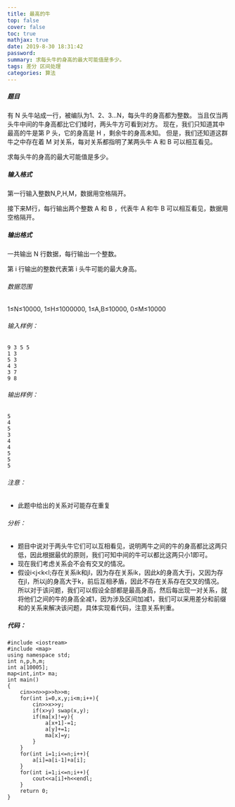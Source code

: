 ```yaml
---
title: 最高的牛
top: false
cover: false
toc: true
mathjax: true
date: 2019-8-30 18:31:42
password:
summary: 求每头牛的身高的最大可能值是多少。
tags: 差分 区间处理
categories: 算法
---
```


##### 题目

有 N 头牛站成一行，被编队为1、2、3…N，每头牛的身高都为整数。
当且仅当两头牛中间的牛身高都比它们矮时，两头牛方可看到对方。
现在，我们只知道其中最高的牛是第 P 头，它的身高是 H ，剩余牛的身高未知。
但是，我们还知道这群牛之中存在着 M 对关系，每对关系都指明了某两头牛 A 和 B 可以相互看见。

求每头牛的身高的最大可能值是多少。

##### 输入格式
第一行输入整数N,P,H,M，数据用空格隔开。

接下来M行，每行输出两个整数 A 和 B ，代表牛 A 和牛 B 可以相互看见，数据用空格隔开。

##### 输出格式
一共输出 N 行数据，每行输出一个整数。

第 i 行输出的整数代表第 i 头牛可能的最大身高。

###### 数据范围
1≤N≤10000,
1≤H≤1000000,
1≤A,B≤10000,
0≤M≤10000

###### 输入样例：

    9 3 5 5
    1 3
    5 3
    4 3
    3 7
    9 8

###### 输出样例：

    5
    4
    5
    3
    4
    4
    5
    5
    5

###### 注意：
 - 此题中给出的关系对可能存在重复

###### 分析：
 - 题目中说对于两头牛它们可以互相看见，说明两牛之间的牛的身高都比这两只低，因此根据最优的原则，我们可知中间的牛可以都比这两只小1即可。
 - 现在我们考虑关系会不会有交叉的情况。
 - 假设i<j<k<l;存在关系ik和jl，因为存在关系ik，因此k的身高大于j，又因为存在jl，所以j的身高大于k，前后互相矛盾，因此不存在关系存在交叉的情况。
所以对于该问题，我们可以假设全部都是最高身高，然后每出现一对关系，就将他们之间的牛的身高全减1，因为涉及区间加减1，我们可以采用差分和前缀和的关系来解决该问题，具体实现看代码，注意关系判重。
##### 代码：

```
#include <iostream>
#include <map>
using namespace std;
int n,p,h,m;
int a[10005];
map<int,int> ma;
int main()
{
	cin>>n>>p>>h>>m;
	for(int i=0,x,y;i<m;i++){
		cin>>x>>y;
		if(x>y) swap(x,y);
		if(ma[x]!=y){
			a[x+1]-=1;
			a[y]+=1;
			ma[x]=y;
		}	
	}
	for(int i=1;i<=n;i++){
		a[i]=a[i-1]+a[i];
	}
	for(int i=1;i<=n;i++){
		cout<<a[i]+h<<endl;
	}
	return 0;
}
```
